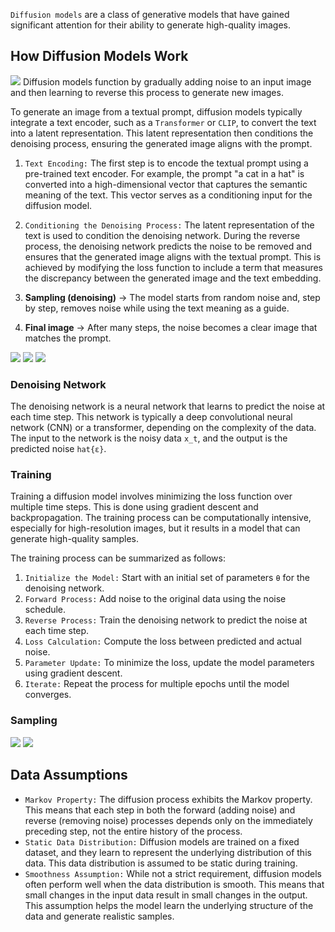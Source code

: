 `Diffusion models` are a class of generative models that have gained significant attention for their ability to generate high-quality images.
## How Diffusion Models Work
![](Pasted%20image%2020250821095428.png)
Diffusion models function by gradually adding noise to an input image and then learning to reverse this process to generate new images.

To generate an image from a textual prompt, diffusion models typically integrate a text encoder, such as a `Transformer` or `CLIP`, to convert the text into a latent representation. This latent representation then conditions the denoising process, ensuring the generated image aligns with the prompt.

1. `Text Encoding:` The first step is to encode the textual prompt using a pre-trained text encoder. For example, the prompt "a cat in a hat" is converted into a high-dimensional vector that captures the semantic meaning of the text. This vector serves as a conditioning input for the diffusion model.
2. `Conditioning the Denoising Process:` The latent representation of the text is used to condition the denoising network. During the reverse process, the denoising network predicts the noise to be removed and ensures that the generated image aligns with the textual prompt. This is achieved by modifying the loss function to include a term that measures the discrepancy between the generated image and the text embedding.
3. **Sampling (denoising)** → The model starts from random noise and, step by step, removes noise while using the text meaning as a guide.
    
4. **Final image** → After many steps, the noise becomes a clear image that matches the prompt.

![](Pasted%20image%2020250821095918.png)
![](Pasted%20image%2020250821095931.png)
![](Pasted%20image%2020250821095952.png)
### Denoising Network
The denoising network is a neural network that learns to predict the noise at each time step. This network is typically a deep convolutional neural network (CNN) or a transformer, depending on the complexity of the data. The input to the network is the noisy data `x_t`, and the output is the predicted noise `hat{ε}`.
### Training
Training a diffusion model involves minimizing the loss function over multiple time steps. This is done using gradient descent and backpropagation. The training process can be computationally intensive, especially for high-resolution images, but it results in a model that can generate high-quality samples.

The training process can be summarized as follows:

1. `Initialize the Model:` Start with an initial set of parameters `θ` for the denoising network.
2. `Forward Process:` Add noise to the original data using the noise schedule.
3. `Reverse Process:` Train the denoising network to predict the noise at each time step.
4. `Loss Calculation:` Compute the loss between predicted and actual noise.
5. `Parameter Update:` To minimize the loss, update the model parameters using gradient descent.
6. `Iterate:` Repeat the process for multiple epochs until the model converges.
### Sampling
![](Pasted%20image%2020250821100130.png)
![](Pasted%20image%2020250821100144.png)
## Data Assumptions
- `Markov Property:` The diffusion process exhibits the Markov property. This means that each step in both the forward (adding noise) and reverse (removing noise) processes depends only on the immediately preceding step, not the entire history of the process.
- `Static Data Distribution:` Diffusion models are trained on a fixed dataset, and they learn to represent the underlying distribution of this data. This data distribution is assumed to be static during training.
- `Smoothness Assumption:` While not a strict requirement, diffusion models often perform well when the data distribution is smooth. This means that small changes in the input data result in small changes in the output. This assumption helps the model learn the underlying structure of the data and generate realistic samples.


